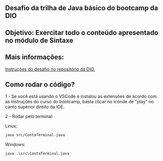 ## Desafio da trilha de Java básico do bootcamp da DIO

## Objetivo: Exercitar todo o conteúdo apresentado no módulo de Sintaxe

## Mais informações:
[Instruções do desafio no repositório da DIO.](https://github.com/digitalinnovationone/trilha-java-basico/tree/main/desafios/sintaxe)

## Como rodar o código?
1 - Se você está usando o VSCode e instalou as extensões de acordo com as instruções do curso do bootcamp, basta clicar no íconde de "play" no canto superior direito da IDE.

2 - Rodar pelo terminal:

Linux:

````bash
java src/ContaTerminal.java
````

Windows:

````cmd
java .\src\ContaTerminal.java
````
